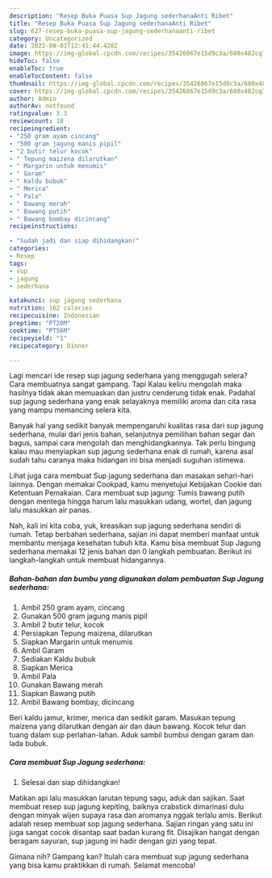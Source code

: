 ```yaml
---
description: "Resep Buka Puasa Sup Jagung sederhanaAnti Ribet"
title: "Resep Buka Puasa Sup Jagung sederhanaAnti Ribet"
slug: 627-resep-buka-puasa-sup-jagung-sederhanaanti-ribet
category: Uncategorized
date: 2022-08-01T12:41:44.420Z
image: https://img-global.cpcdn.com/recipes/35426867e15d9c3a/680x482cq70/sup-jagung-sederhana-foto-resep-utama.jpg
hideToc: false
enableToc: true
enableTocContent: false
thumbnail: https://img-global.cpcdn.com/recipes/35426867e15d9c3a/680x482cq70/sup-jagung-sederhana-foto-resep-utama.jpg
cover: https://img-global.cpcdn.com/recipes/35426867e15d9c3a/680x482cq70/sup-jagung-sederhana-foto-resep-utama.jpg
author: Admin
authorAv: notfound
ratingvalue: 3.3
reviewcount: 18
recipeingredient:
- "250 gram ayam cincang"
- "500 gram jagung manis pipil"
- "2 butir telur kocok"
- " Tepung maizena dilarutkan"
- " Margarin untuk menumis"
- " Garam"
- " Kaldu bubuk"
- " Merica"
- " Pala"
- " Bawang merah"
- " Bawang putih"
- " Bawang bombay dicincang"
recipeinstructions:

- "Sudah jadi dan siap dihidangkan!"
categories:
- Resep
tags:
- sup
- jagung
- sederhana

katakunci: sup jagung sederhana 
nutrition: 162 calories
recipecuisine: Indonesian
preptime: "PT20M"
cooktime: "PT56M"
recipeyield: "1"
recipecategory: Dinner

---
```



Lagi mencari ide resep sup jagung sederhana yang menggugah selera? Cara membuatnya sangat gampang. Tapi Kalau keliru mengolah maka hasilnya tidak akan memuaskan dan justru cenderung tidak enak. Padahal sup jagung sederhana yang enak selayaknya memiliki aroma dan cita rasa yang mampu memancing selera kita.


Banyak hal yang sedikit banyak mempengaruhi kualitas rasa dari sup jagung sederhana, mulai dari jenis bahan, selanjutnya pemilihan bahan segar dan bagus, sampai cara mengolah dan menghidangkannya. Tak perlu bingung kalau mau menyiapkan sup jagung sederhana enak di rumah, karena asal sudah tahu caranya maka hidangan ini bisa menjadi suguhan istimewa.

Lihat juga cara membuat Sup jagung sederhana dan masakan sehari-hari lainnya. Dengan memakai Cookpad, kamu menyetujui Kebijakan Cookie dan Ketentuan Pemakaian. Cara membuat sup jagung: Tumis bawang putih dengan mentega hingga harum lalu masukkan udang, wortel, dan jagung lalu masukkan air panas.


Nah, kali ini kita coba, yuk, kreasikan sup jagung sederhana sendiri di rumah. Tetap berbahan sederhana, sajian ini dapat memberi manfaat untuk membantu menjaga kesehatan tubuh kita. Kamu bisa membuat Sup Jagung sederhana memakai 12 jenis bahan dan 0 langkah pembuatan. Berikut ini langkah-langkah untuk membuat hidangannya.

<!--inarticleads1-->

##### Bahan-bahan dan bumbu yang digunakan dalam pembuatan Sup Jagung sederhana:

1. Ambil 250 gram ayam, cincang
1. Gunakan 500 gram jagung manis pipil
1. Ambil 2 butir telur, kocok
1. Persiapkan  Tepung maizena, dilarutkan
1. Siapkan  Margarin untuk menumis
1. Ambil  Garam
1. Sediakan  Kaldu bubuk
1. Siapkan  Merica
1. Ambil  Pala
1. Gunakan  Bawang merah
1. Siapkan  Bawang putih
1. Ambil  Bawang bombay, dicincang


Beri kaldu jamur, krimer, merica dan sedikit garam. Masukan tepung maizena yang dilarutkan dengan air dan daun bawang. Kocok telur dan tuang dalam sup perlahan-lahan. Aduk sambil bumbui dengan garam dan lada bubuk. 

<!--inarticleads2-->

##### Cara membuat Sup Jagung sederhana:


1. Selesai dan siap dihidangkan!

Matikan api lalu masukkan larutan tepung sagu, aduk dan sajikan. Saat membuat resep sup jagung kepiting, baiknya crabstick dimarinasi dulu dengan minyak wijen supaya rasa dan aromanya nggak terlalu amis. Berikut adalah resep membuat sop jagung sederhana. Sajian ringan yang satu ini juga sangat cocok disantap saat badan kurang fit. Disajikan hangat dengan beragam sayuran, sup jagung ini hadir dengan gizi yang tepat. 

Gimana nih? Gampang kan? Itulah cara membuat sup jagung sederhana yang bisa kamu praktikkan di rumah. Selamat mencoba!
